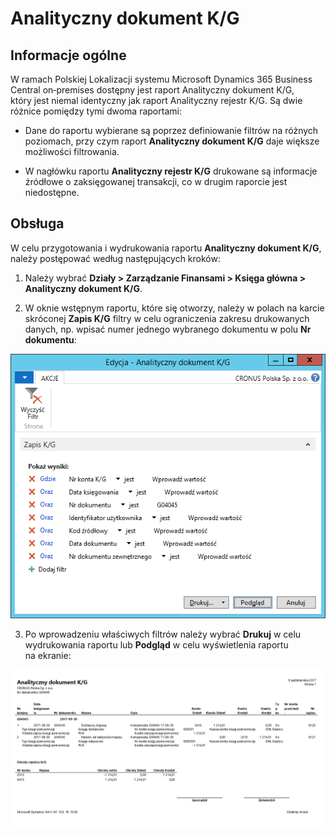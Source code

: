 # Analityczny dokument K/G

## Informacje ogólne

W ramach Polskiej Lokalizacji systemu Microsoft Dynamics 365 Business Central on‑premises dostępny jest raport Analityczny dokument K/G, który jest niemal identyczny jak raport Analityczny rejestr K/G. Są dwie różnice pomiędzy tymi dwoma raportami:

-   Dane do raportu wybierane są poprzez definiowanie filtrów na różnych poziomach, przy czym raport **Analityczny dokument K/G** daje większe możliwości filtrowania. 

-   W nagłówku raportu **Analityczny rejestr K/G** drukowane są informacje źródłowe o zaksięgowanej transakcji, co w drugim raporcie jest niedostępne.

## Obsługa

W celu przygotowania i wydrukowania raportu **Analityczny dokument
K/G**, należy postępować według następujących kroków:

1.  Należy wybrać **Działy \> Zarządzanie Finansami \> Księga główna \>
    Analityczny dokument K/G**.

2.  W oknie wstępnym raportu, które się otworzy, należy w polach
    na karcie skróconej **Zapis K/G** filtry w celu ograniczenia
    zakresu drukowanych danych, np. wpisać numer jednego wybranego
    dokumentu w polu **Nr dokumentu**:

  ![](media/image454.png)

3.  Po wprowadzeniu właściwych filtrów należy wybrać **Drukuj** w celu
    wydrukowania raportu lub **Podgląd** w celu wyświetlenia raportu
    na ekranie:

  ![](media/image455.png)